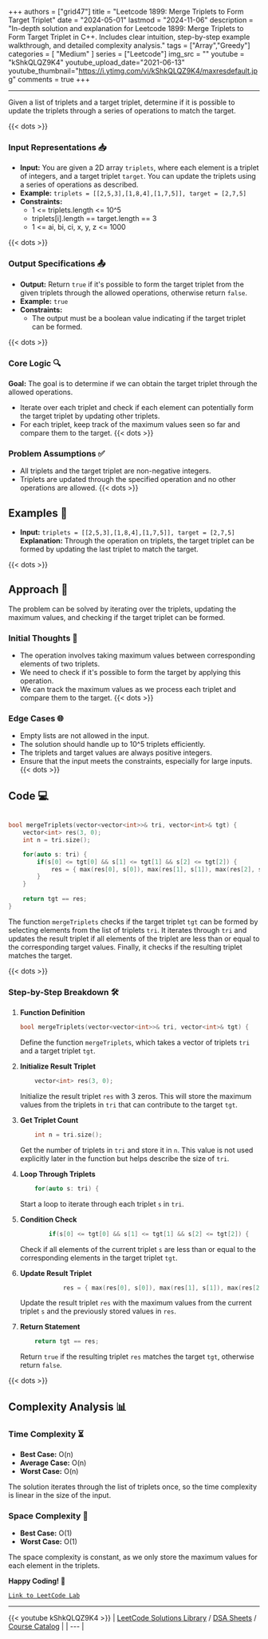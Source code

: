 
+++
authors = ["grid47"]
title = "Leetcode 1899: Merge Triplets to Form Target Triplet"
date = "2024-05-01"
lastmod = "2024-11-06"
description = "In-depth solution and explanation for Leetcode 1899: Merge Triplets to Form Target Triplet in C++. Includes clear intuition, step-by-step example walkthrough, and detailed complexity analysis."
tags = ["Array","Greedy"]
categories = [
    "Medium"
]
series = ["Leetcode"]
img_src = ""
youtube = "kShkQLQZ9K4"
youtube_upload_date="2021-06-13"
youtube_thumbnail="https://i.ytimg.com/vi/kShkQLQZ9K4/maxresdefault.jpg"
comments = true
+++



---
Given a list of triplets and a target triplet, determine if it is possible to update the triplets through a series of operations to match the target.
<!--more-->
{{< dots >}}
### Input Representations 📥
- **Input:** You are given a 2D array `triplets`, where each element is a triplet of integers, and a target triplet `target`. You can update the triplets using a series of operations as described.
- **Example:** `triplets = [[2,5,3],[1,8,4],[1,7,5]], target = [2,7,5]`
- **Constraints:**
	- 1 <= triplets.length <= 10^5
	- triplets[i].length == target.length == 3
	- 1 <= ai, bi, ci, x, y, z <= 1000

{{< dots >}}
### Output Specifications 📤
- **Output:** Return `true` if it's possible to form the target triplet from the given triplets through the allowed operations, otherwise return `false`.
- **Example:** `true`
- **Constraints:**
	- The output must be a boolean value indicating if the target triplet can be formed.

{{< dots >}}
### Core Logic 🔍
**Goal:** The goal is to determine if we can obtain the target triplet through the allowed operations.

- Iterate over each triplet and check if each element can potentially form the target triplet by updating other triplets.
- For each triplet, keep track of the maximum values seen so far and compare them to the target.
{{< dots >}}
### Problem Assumptions ✅
- All triplets and the target triplet are non-negative integers.
- Triplets are updated through the specified operation and no other operations are allowed.
{{< dots >}}
## Examples 🧩
- **Input:** `triplets = [[2,5,3],[1,8,4],[1,7,5]], target = [2,7,5]`  \
  **Explanation:** Through the operation on triplets, the target triplet can be formed by updating the last triplet to match the target.

{{< dots >}}
## Approach 🚀
The problem can be solved by iterating over the triplets, updating the maximum values, and checking if the target triplet can be formed.

### Initial Thoughts 💭
- The operation involves taking maximum values between corresponding elements of two triplets.
- We need to check if it's possible to form the target by applying this operation.
- We can track the maximum values as we process each triplet and compare them to the target.
{{< dots >}}
### Edge Cases 🌐
- Empty lists are not allowed in the input.
- The solution should handle up to 10^5 triplets efficiently.
- The triplets and target values are always positive integers.
- Ensure that the input meets the constraints, especially for large inputs.
{{< dots >}}
## Code 💻
```cpp

bool mergeTriplets(vector<vector<int>>& tri, vector<int>& tgt) {
    vector<int> res(3, 0);
    int n = tri.size();

    for(auto s: tri) {
        if(s[0] <= tgt[0] && s[1] <= tgt[1] && s[2] <= tgt[2]) {
            res = { max(res[0], s[0]), max(res[1], s[1]), max(res[2], s[2]) };
        }
    }
    
    return tgt == res;        
}


```

The function `mergeTriplets` checks if the target triplet `tgt` can be formed by selecting elements from the list of triplets `tri`. It iterates through `tri` and updates the result triplet if all elements of the triplet are less than or equal to the corresponding target values. Finally, it checks if the resulting triplet matches the target.

{{< dots >}}
### Step-by-Step Breakdown 🛠️
1. **Function Definition**
	```cpp
	bool mergeTriplets(vector<vector<int>>& tri, vector<int>& tgt) {
	```
	Define the function `mergeTriplets`, which takes a vector of triplets `tri` and a target triplet `tgt`.

2. **Initialize Result Triplet**
	```cpp
	    vector<int> res(3, 0);
	```
	Initialize the result triplet `res` with 3 zeros. This will store the maximum values from the triplets in `tri` that can contribute to the target `tgt`.

3. **Get Triplet Count**
	```cpp
	    int n = tri.size();
	```
	Get the number of triplets in `tri` and store it in `n`. This value is not used explicitly later in the function but helps describe the size of `tri`.

4. **Loop Through Triplets**
	```cpp
	    for(auto s: tri) {
	```
	Start a loop to iterate through each triplet `s` in `tri`.

5. **Condition Check**
	```cpp
	        if(s[0] <= tgt[0] && s[1] <= tgt[1] && s[2] <= tgt[2]) {
	```
	Check if all elements of the current triplet `s` are less than or equal to the corresponding elements in the target triplet `tgt`.

6. **Update Result Triplet**
	```cpp
	            res = { max(res[0], s[0]), max(res[1], s[1]), max(res[2], s[2]) };
	```
	Update the result triplet `res` with the maximum values from the current triplet `s` and the previously stored values in `res`.

7. **Return Statement**
	```cpp
	    return tgt == res;        
	```
	Return `true` if the resulting triplet `res` matches the target `tgt`, otherwise return `false`.

{{< dots >}}
## Complexity Analysis 📊
### Time Complexity ⏳
- **Best Case:** O(n)
- **Average Case:** O(n)
- **Worst Case:** O(n)

The solution iterates through the list of triplets once, so the time complexity is linear in the size of the input.

### Space Complexity 💾
- **Best Case:** O(1)
- **Worst Case:** O(1)

The space complexity is constant, as we only store the maximum values for each element in the triplets.

**Happy Coding! 🎉**


[`Link to LeetCode Lab`](https://leetcode.com/problems/merge-triplets-to-form-target-triplet/description/)

---
{{< youtube kShkQLQZ9K4 >}}
| [LeetCode Solutions Library](https://grid47.xyz/leetcode/) / [DSA Sheets](https://grid47.xyz/sheets/) / [Course Catalog](https://grid47.xyz/courses/) |
| --- |
